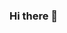 ### Hi there 👋

<!--
**AtosNeves/AtosNeves** is a ✨ _special_ ✨ repository because its `README.md` (this file) appears on your GitHub profile.

Here are some ideas to get you started:

- 🔭 I’m currently Studying Bachelor's Degree in Software Engineering
- 🌱 I’m currently learning C/C++ Programming Language
- 👯 I’m looking to collaborate on great and challenging projects that help me grow as a programmer
- 🤔 I’m looking for help with ...
- 💬 Ask me about ...
- 📫 How to reach me: ...
- 😄 Pronouns: ...
- ⚡ Fun fact: ...
-->
